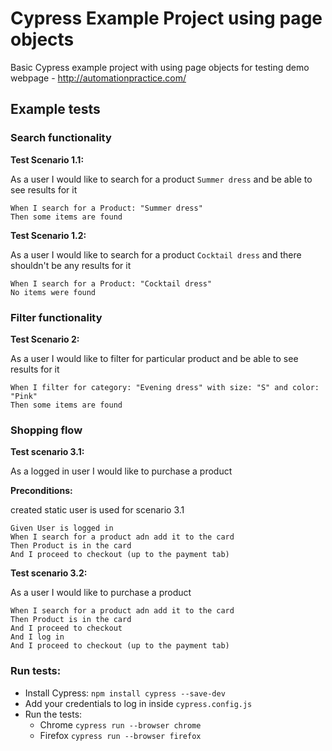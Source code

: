 # Cypress Example Project using page objects

Basic Cypress example project with using page objects for testing demo webpage - http://automationpractice.com/

## Example tests

### Search functionality
**Test Scenario 1.1:**

As a user I would like to search for a product `Summer dress` and be able to see results for it

```
When I search for a Product: "Summer dress"
Then some items are found
```

**Test Scenario 1.2:**

As a user I would like to search for a product `Cocktail dress` and there shouldn't be any results for it

```
When I search for a Product: "Cocktail dress"
No items were found
```

### Filter functionality
**Test Scenario 2:** 

As a user I would like to filter for particular product and be able to see results for it

``` 
When I filter for category: "Evening dress" with size: "S" and color: "Pink"
Then some items are found
```

### Shopping flow
**Test scenario 3.1:** 

As a logged in user I would like to purchase a product

**Preconditions:** 

created static user is used for scenario 3.1

```
Given User is logged in
When I search for a product adn add it to the card
Then Product is in the card
And I proceed to checkout (up to the payment tab)
```

**Test scenario 3.2:** 

As a user I would like to purchase a product

```
When I search for a product adn add it to the card
Then Product is in the card
And I proceed to checkout
And I log in
And I proceed to checkout (up to the payment tab)
```

### Run tests:
- Install Cypress: `npm install cypress --save-dev`
- Add your credentials to log in inside `cypress.config.js`
- Run the tests:
  - Chrome `cypress run --browser chrome`
  - Firefox `cypress run --browser firefox`
